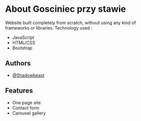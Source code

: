 # About Gosciniec przy stawie

Website built completely from scratch, without using any kind of frameworks or libraries.
Technology used :
- JavaScript
- HTML/CSS
- Bootstrap

## Authors
- [@Shadowbeast](https://www.github.com/shadowbeast666)

## Features

- One page site
- Contact form
- Carousel gallery


